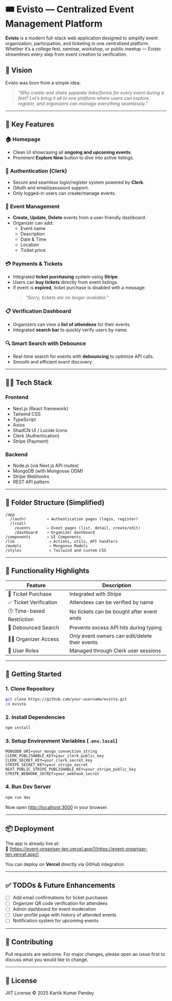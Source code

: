 
# 🎟️ Evisto — Centralized Event Management Platform

**Evisto** is a modern full-stack web application designed to simplify event organization, participation, and ticketing in one centralized platform. Whether it’s a college fest, seminar, workshop, or public meetup — Evisto streamlines every step from event creation to verification.

## 🌟 Vision

Evisto was born from a simple idea:  
> _"Why create and share separate links/forms for every event during a fest? Let’s bring it all to one platform where users can explore, register, and organizers can manage everything seamlessly."_

---

## 🚀 Key Features

### 🏠 **Homepage**
- Clean UI showcasing all **ongoing and upcoming events**.
- Prominent **Explore Now** button to dive into active listings.

### 🔐 **Authentication (Clerk)**
- Secure and seamless login/register system powered by **Clerk**.
- OAuth and email/password support.
- Only logged-in users can create/manage events.

### 📅 **Event Management**
- **Create, Update, Delete** events from a user-friendly dashboard.
- Organizer can add:
  - Event name
  - Description
  - Date & Time
  - Location
  - Ticket price

### 💳 **Payments & Tickets**
- Integrated **ticket purchasing** system using **Stripe**.
- Users can **buy tickets** directly from event listings.
- If event is **expired**, ticket purchase is disabled with a message:  
  > _"Sorry, tickets are no longer available."_

### 📋 **Verification Dashboard**
- Organizers can view a **list of attendees** for their events.
- Integrated **search bar** to quickly verify users by name.

### 🔍 **Smart Search with Debounce**
- Real-time search for events with **debouncing** to optimize API calls.
- Smooth and efficient event discovery.

---

## 🧑‍💻 Tech Stack

### **Frontend**
- Next.js (React framework)
- Tailwind CSS
- TypeScript
- Axios
- ShadCN UI / Lucide Icons
- Clerk (Authentication)
- Stripe (Payment)

### **Backend**
- Node.js (via Next.js API routes)
- MongoDB (with Mongoose ODM)
- Stripe Webhooks
- REST API pattern

---

## 📁 Folder Structure (Simplified)

```
/app
  /(auth)         → Authentication pages (login, register)
  /(root)
    /events       → Event pages (list, detail, create/edit)
    /dashboard    → Organizer dashboard
/components       → UI Components
/lib               → Actions, utils, API handlers
/models            → Mongoose Models
/styles            → Tailwind and custom CSS
```

---

## 🧪 Functionality Highlights

| Feature                     | Description |
|----------------------------|-------------|
| 🎫 Ticket Purchase         | Integrated with Stripe |
| ✅ Ticket Verification     | Attendees can be verified by name |
| 🕒 Time-based Restriction  | No tickets can be bought after event ends |
| 🔄 Debounced Search        | Prevents excess API hits during typing |
| 🧑‍💼 Organizer Access      | Only event owners can edit/delete their events |
| 🧍 User Roles              | Managed through Clerk user sessions |

---

## 🔧 Getting Started

### 1. Clone Repository

```bash
git clone https://github.com/your-username/evisto.git
cd evisto
```

### 2. Install Dependencies

```bash
npm install
```

### 3. Setup Environment Variables (`.env.local`)

```env
MONGODB_URI=your_mongo_connection_string
CLERK_PUBLISHABLE_KEY=your_clerk_public_key
CLERK_SECRET_KEY=your_clerk_secret_key
STRIPE_SECRET_KEY=your_stripe_secret
NEXT_PUBLIC_STRIPE_PUBLISHABLE_KEY=your_stripe_public_key
STRIPE_WEBHOOK_SECRET=your_webhook_secret
```

### 4. Run Dev Server

```bash
npm run dev
```

Now open [http://localhost:3000](http://localhost:3000) in your browser.

---

## 📦 Deployment

The app is already live at:  
🔗 [https://event-organiser-ten.vercel.app/](https://event-organiser-ten.vercel.app/)

You can deploy on **Vercel** directly via GitHub integration.

---

## ✅ TODOs & Future Enhancements

- [ ] Add email confirmations for ticket purchases
- [ ] Organizer QR code verification for attendees
- [ ] Admin dashboard for event moderation
- [ ] User profile page with history of attended events
- [ ] Notification system for upcoming events

---

## 🤝 Contributing

Pull requests are welcome. For major changes, please open an issue first to discuss what you would like to change.

---

## 📄 License

JIIT License © 2025 Kartik Kumar Pandey

